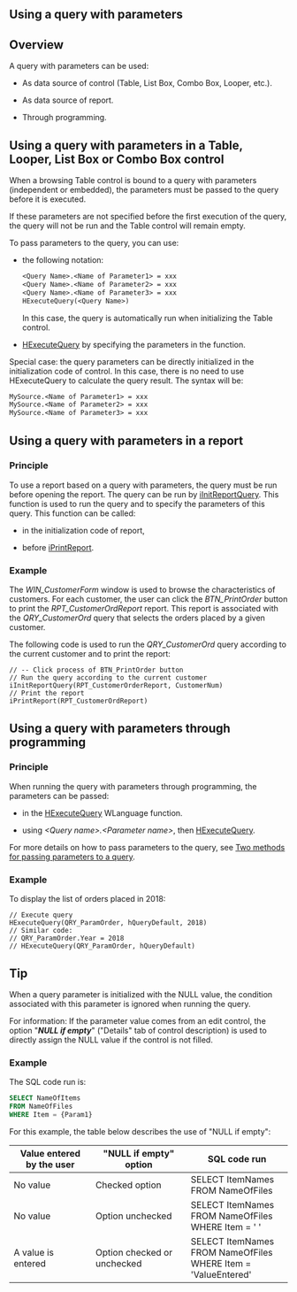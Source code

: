


## Using a query with parameters 
			



<a name="NOTE1"></a>
<a name="NOTE1_1"></a>


## Overview
<a name="overview_ELTTEXTE000205"></a>
A query with parameters can be used:

- As data source of control (Table, List Box, Combo Box, Looper, etc.).

- As data source of report.

- Through programming.




<a name="NOTE2"></a>
<a name="NOTE2_1"></a>


## Using a query with parameters in a Table, Looper, List Box or Combo Box control
<a name="using_query_with_parameters_table_looper_list_box_combo_box_control_ELTTEXTE000229"></a>
When a browsing Table control is bound to a query with parameters (independent or embedded), the parameters must be passed to the query before it is executed.

If these parameters are not specified before the first execution of the query, the query will not be run and the Table control will remain empty.

To pass parameters to the query, you can use:

- the following notation:
	
	```txt
	<Query Name>.<Name of Parameter1> = xxx 
	<Query Name>.<Name of Parameter2> = xxx 
	<Query Name>.<Name of Parameter3> = xxx 
	HExecuteQuery(<Query Name>)
	```

	In this case, the query is automatically run when initializing the Table control.

- [HExecuteQuery](../WDLang4/3044080.md) by specifying the parameters in the function.




Special case: the query parameters can be directly initialized in the initialization code of control. In this case, there is no need to use HExecuteQuery to calculate the query result. The syntax will be: 

```txt
MySource.<Name of Parameter1> = xxx 
MySource.<Name of Parameter2> = xxx 
MySource.<Name of Parameter3> = xxx
```




<a name="NOTE3"></a>
<a name="NOTE3_1"></a>


## Using a query with parameters in a report
<a name="using_query_with_parameters_report_ELTTEXTE000253"></a>


### Principle
<a name="principle_ELTPARAGRAPHE000056"></a>

<a name="Qry_Param_Report"></a>
To use a report based on a query with parameters, the query must be run before opening the report. The query can be run by [iInitReportQuery](../WDLang5/3046021.md). This function is used to run the query and to specify the parameters of this query. This function can be called:

- in the initialization code of report,

- before [iPrintReport](../WDLang5/3046032.md).



<a name="NOTE3_2"></a>


### Example
<a name="example_ELTPARAGRAPHE000073"></a>

The *WIN_CustomerForm* window is used to browse the characteristics of customers. For each customer, the user can click the *BTN_PrintOrder* button to print the *RPT_CustomerOrdReport* report. This report is associated with the *QRY_CustomerOrd* query that selects the orders placed by a given customer.

The following code is used to run the *QRY_CustomerOrd* query according to the current customer and to print the report:


```wl
// -- Click process of BTN_PrintOrder button
// Run the query according to the current customer
iInitReportQuery(RPT_CustomerOrderReport, CustomerNum)
// Print the report
iPrintReport(RPT_CustomerOrdReport)
```


<a name="NOTE4"></a>
<a name="NOTE4_1"></a>


## Using a query with parameters through programming
<a name="using_query_with_parameters_through_programming_ELTTEXTE000283"></a>


### Principle
<a name="principle_ELTPARAGRAPHE000086"></a>

When running the query with parameters through programming, the parameters can be passed:

- in the [HExecuteQuery](../WDLang4/3044080.md) WLanguage function.

- using *&lt;Query name&gt;.&lt;Parameter name&gt;*, then [HExecuteQuery](../WDLang4/3044080.md).




For more details on how to pass parameters to the query, see [Two methods for passing parameters to a query](../Editeurs/2032050.md).
<a name="NOTE4_2"></a>


### Example
<a name="example_ELTPARAGRAPHE000107"></a>To display the list of orders placed in 2018:


```wl
// Execute query
HExecuteQuery(QRY_ParamOrder, hQueryDefault, 2018)
// Similar code: 
// QRY_ParamOrder.Year = 2018
// HExecuteQuery(QRY_ParamOrder, hQueryDefault)
```


<a name="NOTE5"></a>
<a name="NOTE5_1"></a>


## Tip
<a name="tip_ELTTEXTE000313"></a>
When a query parameter is initialized with the NULL value, the condition associated with this parameter is ignored when running the query. 

For information: If the parameter value comes from an edit control, the option "***NULL if empty***" ("Details" tab of control description) is used to directly assign the NULL value if the control is not filled.
<a name="NOTE5_2"></a>


### Example
<a name="example_ELTPARAGRAPHE000125"></a>The SQL code run is:


```sql
SELECT NameOfItems
FROM NameOfFiles
WHERE Item = {Param1}
```
For this example, the table below describes the use of "NULL if empty":

| Value entered by the user | "NULL if empty" option | SQL code run |
| --- | --- | --- |
| No value | Checked option |   SELECT ItemNames <br>FROM NameOfFiles  <br> |
| No value | Option unchecked |   SELECT ItemNames <br> FROM NameOfFiles <br>WHERE Item = ' '  <br> |
| A value is entered | Option checked or unchecked |   SELECT ItemNames <br>FROM NameOfFiles<br> WHERE Item = 'ValueEntered'  <br> |





